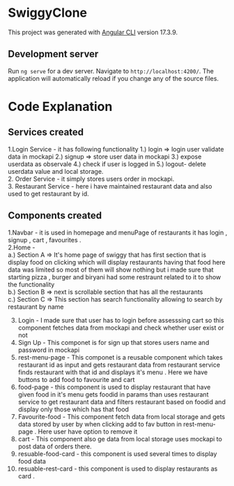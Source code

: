 # SwiggyClone

This project was generated with [Angular CLI](https://github.com/angular/angular-cli) version 17.3.9.

## Development server

Run `ng serve` for a dev server. Navigate to `http://localhost:4200/`. The application will automatically reload if you change any of the source files.

# Code Explanation
## Services created
1.Login Service - it has following functionality 1.) login => login user validate data in mockapi  2.) signup => store user data in mockapi 3.) expose userdata as observale 4.) check if user is logged in 5.) logout- delete userdata value and local storage.<br />
2. Order Service - it simply stores users order in mockapi.<br />
3. Restaurant Service - here i have maintained restaurant data and also used to get restaurant by id.<br />

## Components created
1.Navbar - it is used in homepage and menuPage of restaurants it has login , signup , cart , favourites .<br />
2.Home - <br />
a.) Section A => It's home page of swiggy that has first section that is display food on clicking which will display restaurants having that food here data was limited so most of them will show nothing but i made sure that starting pizza , burger and biryani had some restraunt related to it to show the functionality<br />
b.) Section B => next is scrollable section that has all the restaurants<br />
c.) Section C => This section has search functionality allowing to search by restaurant by name<br />

3. Login - I made sure that user has to login before assesssing cart so this component fetches data from mockapi and check whether user exist or not<br />
4. Sign Up - This componet is for sign up that stores users name and password in mockapi<br />
5. rest-menu-page - This componet is a reusable component which takes restaurant id as input and gets restaurant data from restaurant service finds restaurant with that id and displays it's menu . Here we have buttons to add food to favourite and cart <br />
6. food-page - this component is used to display restaurant that have given food in it's menu gets foodid in params than uses restaurant service to get restaurant data and filters restaurant based on foodid and display only those which has that food <br />
7. Favourite-food  -  This component fetch data from local storage and gets data stored by user by when clicking add to fav button in rest-menu-page . Here user have option to remove it <br />
8. cart - This component also ge data from local storage uses mockapi to post data of orders there. <br />
9. resuable-food-card - this component is used several times to display food data <br />
10. resuable-rest-card - this component is used to display restaurants as card . <br />


